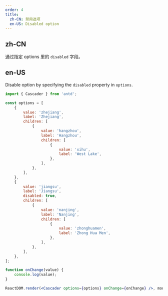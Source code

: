 ```yaml
---
order: 4
title:
  zh-CN: 禁用选项
  en-US: Disabled option
---
```


## zh-CN

通过指定 options 里的 `disabled` 字段。

## en-US

Disable option by specifying the `disabled` property in `options`.

```jsx
import { Cascader } from 'antd';

const options = [
	{
		value: 'zhejiang',
		label: 'Zhejiang',
		children: [
			{
				value: 'hangzhou',
				label: 'Hangzhou',
				children: [
					{
						value: 'xihu',
						label: 'West Lake',
					},
				],
			},
		],
	},
	{
		value: 'jiangsu',
		label: 'Jiangsu',
		disabled: true,
		children: [
			{
				value: 'nanjing',
				label: 'Nanjing',
				children: [
					{
						value: 'zhonghuamen',
						label: 'Zhong Hua Men',
					},
				],
			},
		],
	},
];

function onChange(value) {
	console.log(value);
}

ReactDOM.render(<Cascader options={options} onChange={onChange} />, mountNode);
```
